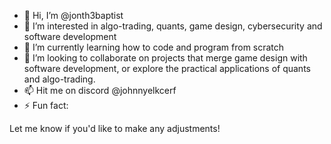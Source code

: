 
- 👋 Hi, I’m @jonth3baptist
- 👀 I’m interested in algo-trading, quants, game design, cybersecurity and software development
- 🌱 I’m currently learning how to code and program from scratch
- 💞️ I’m looking to collaborate on projects that merge game design with software development, or explore the practical applications of quants and algo-trading.
- 📫 Hit me on discord @johnnyelkcerf
- ⚡ Fun fact: 

Let me know if you'd like to make any adjustments!
<!---
jonth3baptist/jonth3baptist is a ✨ special ✨ repository because its `README.md` (this file) appears on your GitHub profile.
You can click the Preview link to take a look at your changes.
--->
